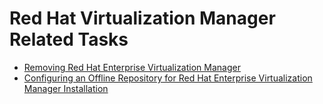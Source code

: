 # Red Hat Virtualization Manager Related Tasks

* [Removing Red Hat Enterprise Virtualization Manager](Removing_Red_Hat_Enterprise_Virtualization_Manager)
* [Configuring an Offline Repository for Red Hat Enterprise Virtualization Manager Installation](Configuring_an_Offline_Repository_for_Red_Hat_Enterprise_Virtualization_Manager_Installation)

